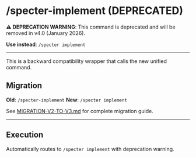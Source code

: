 # /specter-implement (DEPRECATED)

**⚠️ DEPRECATION WARNING**: This command is deprecated and will be removed in v4.0 (January 2026).

**Use instead**: `/specter implement`

---

This is a backward compatibility wrapper that calls the new unified command.

## Migration

**Old**: `/specter-implement`
**New**: `/specter implement`

See [MIGRATION-V2-TO-V3.md](../../docs/MIGRATION-V2-TO-V3.md) for complete migration guide.

---

## Execution

Automatically routes to `/specter implement` with deprecation warning.
